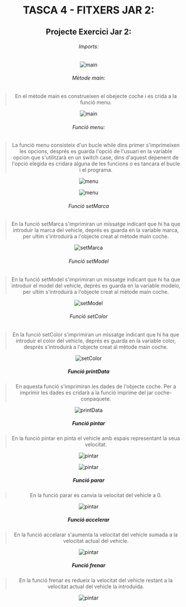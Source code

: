 <center>

# TASCA 4 - FITXERS JAR 2:
## Projecte Exercici Jar 2:
###### Imports:

![main](Caputures_JAR_2/imports.png)

###### Mètode main:

>En el mètode main es construeixen el obejecte coche i es crida a la funció menu.

![main](Caputures_JAR_2/main.png)


###### Funció menu:
>La funció menu consisteix d'un bucle while dins primer s'imprimeixen les opcions, després es guarda l'opció de l'usuari en la variable opcion que s'utilitzarà en un switch case, dins d'aquest depenent de l'opció elegida es cridara alguna de les funcions o es tancara el bucle i el programa. 

![menu](Caputures_JAR_2/menu_1.png)

![menu](Caputures_JAR_2/menu_2.png)


###### Funció setMarca
>En la funció setMarca s'imprimiran un missatge indicant que hi ha que introduir la marca del vehicle, deprés es guarda en la variable marca, per ultim s'introduirà a l'objecte creat al mètode main coche.

![setMarca](Caputures_JAR_2\set_marca.png)

###### Funció setModel
>En la funció setModel s'imprimiran un missatge indicant que hi ha que introduir el model del vehicle, deprés es guarda en la variable modelo, per ultim s'introduirà a l'objecte creat al mètode main coche.

![setModel](Caputures_JAR_2\set_model.png)

###### Funció setColor
>En la funció setColor s'imprimiran un missatge indicant que hi ha que introduir el color del vehicle, deprés es guarda en la variable color, després s'introduirà a l'objecte creat al mètode main coche.

![setColor](Caputures_JAR_2\set_color.png)


##### Funció printData
>En aquesta funció s'imprimiran les dades de l'objecte coche. Per a imprimir les dades es cridarà a la funció imprime del jar coche-conpaquete.

![printData](Caputures_JAR_2\imprime.png)


##### Funció pintar
>En la funció pintar en pinta el vehicle amb espais representant la seua velocitat.

![pintar](Caputures_JAR_2\dibuix.png)

![pintar](Caputures_JAR_2\pintar.png)


##### Funció parar
>En la funció parar es canvia la velocitat del vehicle a 0.

![pintar](Caputures_JAR_2\parar.png)


##### Funció accelerar
>En la funció accelarar s'aumenta la velocitat del vehicle sumada a la velocitat actual del vehicle.

![pintar](Caputures_JAR_2\accelerar.png)


##### Funció frenar
>En la funció frenar es redueix la velocitat del vehicle restant a la velocitat actual del vehicle la introduida.

![pintar](Caputures_JAR_2\frenar.png)